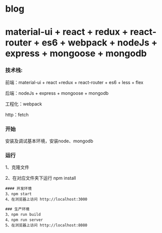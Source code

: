 # blog

# material-ui + react + redux + react-router + es6 + webpack + nodeJs + express + mongoose + mongodb 



### 技术栈:

前端：material-ui + react +redux + react-router + es6 + less + flex

后端：nodeJs + express + mongoose + mongodb

工程化：webpack

http：fetch

### 开始

安装及调试基本环境，安装node、mongodb

### 运行

1、克隆文件

2、在对应文件夹下运行 npm install

	#### 开发环境
	3、npm start
	4、在浏览器上访问 http://localhost:3000

	### 生产环境
	3、npm run build
	4、npm run server	
	5、在浏览器上访问 http://localhost:8080
	
